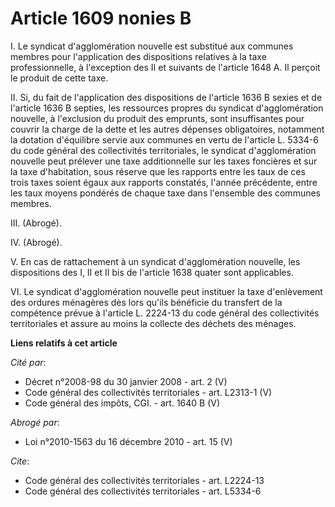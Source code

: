 # Article 1609 nonies B

I. Le syndicat d'agglomération nouvelle est substitué aux communes membres pour l'application des dispositions relatives à la
taxe professionnelle, à l'exception des II et suivants de l'article 1648 A. Il perçoit le produit de cette taxe.

II. Si, du fait de l'application des dispositions de l'article 1636 B sexies et de l'article 1636 B septies, les ressources
propres du syndicat d'agglomération nouvelle, à l'exclusion du produit des emprunts, sont insuffisantes pour couvrir la
charge de la dette et les autres dépenses obligatoires, notamment la dotation d'équilibre servie aux communes en vertu de
l'article L. 5334-6 du code général des collectivités territoriales, le syndicat d'agglomération nouvelle peut prélever une
taxe additionnelle sur les taxes foncières et sur la taxe d'habitation, sous réserve que les rapports entre les taux de ces
trois taxes soient égaux aux rapports constatés, l'année précédente, entre les taux moyens pondérés de chaque taxe dans
l'ensemble des communes membres.

III. (Abrogé).

IV. (Abrogé).

V. En cas de rattachement à un syndicat d'agglomération nouvelle, les dispositions des I, II et II bis de l'article 1638
quater sont applicables.

VI. Le syndicat d'agglomération nouvelle peut instituer la taxe d'enlèvement des ordures ménagères dès lors qu'ils bénéficie
du transfert de la compétence prévue à l'article L. 2224-13 du code général des collectivités territoriales et assure au
moins la collecte des déchets des ménages.

**Liens relatifs à cet article**

_Cité par_:

  - Décret n°2008-98 du 30 janvier 2008 - art. 2 (V)
  - Code général des collectivités territoriales - art. L2313-1 (V)
  - Code général des impôts, CGI. - art. 1640 B (V)

_Abrogé par_:

  - Loi n°2010-1563 du 16 décembre 2010 - art. 15 (V)

_Cite_:

  - Code général des collectivités territoriales - art. L2224-13
  - Code général des collectivités territoriales - art. L5334-6
